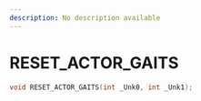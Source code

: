 ```yaml
---
description: No description available 
---
```


# RESET_ACTOR_GAITS

```cpp
void RESET_ACTOR_GAITS(int _Unk0, int _Unk1);
```